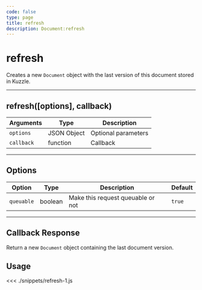 ```yaml
---
code: false
type: page
title: refresh
description: Document:refresh
---
```


# refresh

Creates a new `Document` object with the last version of this document stored in Kuzzle.

---

## refresh([options], callback)

| Arguments  | Type        | Description         |
| ---------- | ----------- | ------------------- |
| `options`  | JSON Object | Optional parameters |
| `callback` | function    | Callback            |

---

## Options

| Option     | Type    | Description                       | Default |
| ---------- | ------- | --------------------------------- | ------- |
| `queuable` | boolean | Make this request queuable or not | `true`  |

---

## Callback Response

Return a new `Document` object containing the last document version.

## Usage

<<< ./snippets/refresh-1.js
